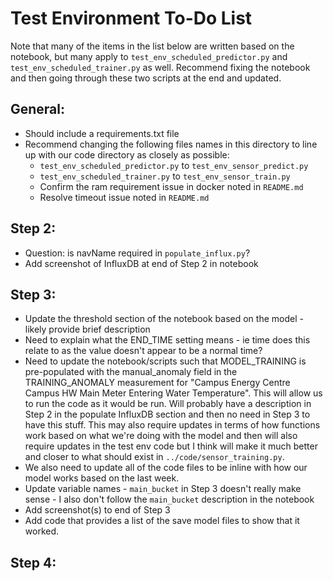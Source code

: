 # Test Environment To-Do List

Note that many of the items in the list below are written based on the notebook, but many apply to `test_env_scheduled_predictor.py` and `test_env_scheduled_trainer.py` as well. Recommend fixing the notebook and then going through these two scripts at the end and updated.
## General:

- Should include a requirements.txt file
- Recommend changing the following files names in this directory to line up with our code directory as closely as possible:
    - `test_env_scheduled_predictor.py` to `test_env_sensor_predict.py`
    - `test_env_scheduled_trainer.py` to `test_env_sensor_train.py`
    - Confirm the ram requirement issue in docker noted in `README.md`
    - Resolve timeout issue noted in `README.md`

## Step 2:

- Question: is navName required in `populate_influx.py`?
- Add screenshot of InfluxDB at end of Step 2 in notebook

## Step 3:

- Update the threshold section of the notebook based on the model - likely provide brief description
- Need to explain what the END_TIME setting means - ie time does this relate to as the value doesn't appear to be a normal time?
- Need to update the notebook/scripts such that MODEL_TRAINING is pre-populated with the manual_anomaly field in the TRAINING_ANOMALY measurement for "Campus Energy Centre Campus HW Main Meter Entering Water Temperature". This will allow us to run the code as it would be run. Will probably have a description in Step 2 in the populate InfluxDB section and then no need in Step 3 to have this stuff. This may also require updates in terms of how functions work based on what we're doing with the model and then will also require updates in the test env code but I think will make it much better and closer to what should exist in `../code/sensor_training.py`.
- We also need to update all of the code files to be inline with how our model works based on the last week.
- Update variable names - `main_bucket` in Step 3 doesn't really make sense - I also don't follow the `main_bucket` description in the notebook
- Add screenshot(s) to end of Step 3
- Add code that provides a list of the save model files to show that it worked.

## Step 4:

